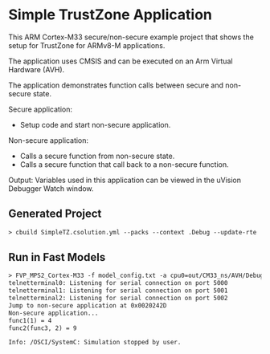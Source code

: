 # Simple TrustZone Application

This ARM Cortex-M33 secure/non-secure example project that shows the setup for TrustZone for ARMv8-M applications.

The application uses CMSIS and can be executed on an Arm Virtual Hardware (AVH).

The application demonstrates function calls between secure and non-secure state.

Secure application:

- Setup code and start non-secure application.

Non-secure application:

- Calls a secure function from non-secure state.
- Calls a secure function that call back to a non-secure function.

Output:
Variables used in this application can be viewed in the uVision Debugger Watch window.

## Generated Project

```txt
> cbuild SimpleTZ.csolution.yml --packs --context .Debug --update-rte
```

## Run in Fast Models

```txt
> FVP_MPS2_Cortex-M33 -f model_config.txt -a cpu0=out/CM33_ns/AVH/Debug/CM33_ns.axf -a cpu0=out/CM33_s/AVH/Debug/CM33_s.axf 
telnetterminal0: Listening for serial connection on port 5000
telnetterminal1: Listening for serial connection on port 5001
telnetterminal2: Listening for serial connection on port 5002
Jump to non-secure application at 0x0020242D
Non-secure application...
func1(1) = 4
func2(func3, 2) = 9

Info: /OSCI/SystemC: Simulation stopped by user.
```
